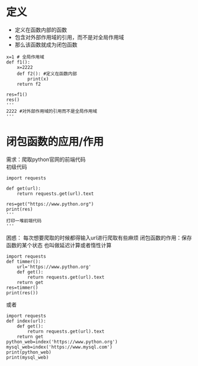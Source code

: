 # 定义
- 定义在函数内部的函数
- 包含对外部作用域的引用，而不是对全局作用域
- 那么该函数就成为闭包函数

```
x=1 # 全局作用域
def f1():
    x=2222
    def f2(): #定义在函数内部
        print(x)
    return f2

res=f1()
res()
'''
2222 #对外部作用域的引用而不是全局作用域
'''
```
# 闭包函数的应用/作用
需求：爬取python官网的前端代码  
初级代码
```
import requests

def get(url):
    return requests.get(url).text

res=get("https://www.python.org")
print(res)
'''
打印一堆前端代码
'''
```
困惑： 每次想要爬取的时候都得输入url进行爬取有些麻烦
   闭包函数的作用：保存函数的某个状态 也叫做延迟计算或者惰性计算
```
import requests
def timmer():
    url='https://www.python.org'
    def get():
        return requests.get(url).text
    return get
res=timmer()
print(res())
```
或者
```
import requests
def index(url):
    def get():
        return requests.get(url).text
    return get
python_web=index('https://www.python.org')
mysql_web=index('https://www.mysql.com')
print(python_web)
print(mysql_web)

```